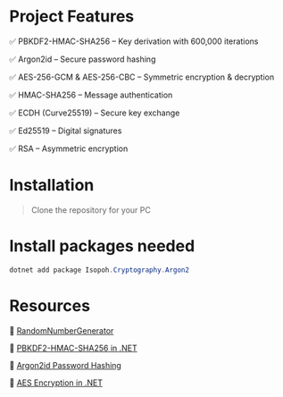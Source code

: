 # Project Features

✅ PBKDF2-HMAC-SHA256 – Key derivation with 600,000 iterations

✅ Argon2id – Secure password hashing

✅ AES-256-GCM & AES-256-CBC – Symmetric encryption & decryption

✅ HMAC-SHA256 – Message authentication

✅ ECDH (Curve25519) – Secure key exchange

✅ Ed25519 – Digital signatures

✅ RSA – Asymmetric encryption

# Installation

> Clone the repository for your PC

# Install packages needed

```C#
dotnet add package Isopoh.Cryptography.Argon2
```

# Resources

🔗 [RandomNumberGenerator](https://learn.microsoft.com/en-us/dotnet/api/system.security.cryptography.randomnumbergenerator?view=net-9.0)

🔗 [PBKDF2-HMAC-SHA256 in .NET](https://learn.microsoft.com/en-us/dotnet/api/system.security.cryptography.rfc2898derivebytes?view=net-9.0)

🔗 [Argon2id Password Hashing](https://github.com/mheyman/Isopoh.Cryptography.Argon2)

🔗 [AES Encryption in .NET](https://learn.microsoft.com/en-us/dotnet/api/system.security.cryptography.aes?view=net-9.0)
